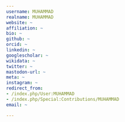 ```yaml
---
username: MUHAMMAD
realname: MUHAMMAD
website: ~
affiliation: ~
bio: ~
github: ~
orcid: ~
linkedin: ~
googlescholar: ~
wikidata: ~
twitter: ~
mastodon-url: ~
meta: ~
instagram: ~
redirect_from:
- /index.php/User:MUHAMMAD
- /index.php/Special:Contributions/MUHAMMAD
email: ~

---
```

